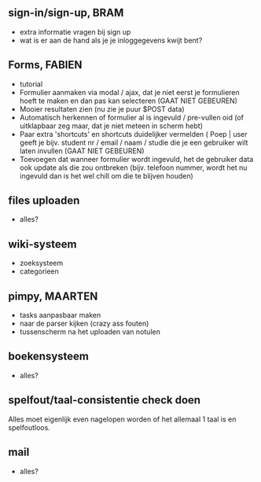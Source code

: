 ## sign-in/sign-up, BRAM
* extra informatie vragen bij sign up
* wat is er aan de hand als je je inloggegevens kwijt bent?

## Forms, FABIEN
* tutorial
* Formulier aanmaken via modal / ajax, dat je niet eerst je formulieren hoeft te maken en dan pas kan selecteren (GAAT NIET GEBEUREN)
* Mooier resultaten zien (nu zie je puur $POST data)
* Automatisch herkennen of formulier al is ingevuld / pre-vullen oid (of uitklapbaar zeg maar, dat je niet meteen in scherm hebt)
* Paar extra 'shortcuts' en shortcuts duidelijker vermelden ( Poep | user geeft je bijv. student nr / email / naam / studie die je een gebruiker wilt laten invullen (GAAT NIET GEBEUREN)
* Toevoegen dat wanneer formulier wordt ingevuld, het de gebruiker data ook update als die zou ontbreken (bijv. telefoon nummer, wordt het nu ingevuld dan is het wel chill om die te blijven houden)

## files uploaden
* alles?

## wiki-systeem
* zoeksysteem
* categorieen

## pimpy, MAARTEN
* tasks aanpasbaar maken
* naar de parser kijken (crazy ass fouten)
* tussenscherm na het uploaden van notulen

## boekensysteem
* alles?

## spelfout/taal-consistentie check doen
Alles moet eigenlijk even nagelopen worden of het allemaal 1 taal is en spelfoutloos.

## mail
* alles?


